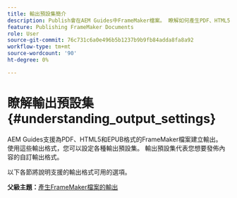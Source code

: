 ```yaml
---
title: 輸出預設集簡介
description: Publish會在AEM Guides中FrameMaker檔案。 瞭解如何產生PDF、HTML5和EPUB格式的FrameMaker檔案輸出。
feature: Publishing FrameMaker Documents
role: User
source-git-commit: 76c731c6a0e496b5b1237b9b9fb84adda8fa8a92
workflow-type: tm+mt
source-wordcount: '90'
ht-degree: 0%

---
```


# 瞭解輸出預設集 {#understanding_output_settings}

AEM Guides支援為PDF、HTML5和EPUB格式的FrameMaker檔案建立輸出。 使用這些輸出格式，您可以設定各種輸出預設集。 輸出預設集代表您想要發佈內容的自訂輸出格式。

以下各節將說明支援的輸出格式可用的選項。

**父級主題：**[&#x200B;產生FrameMaker檔案的輸出](fm-output-generatation.md)
